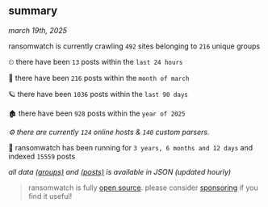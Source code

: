 
## summary
_march 19th, 2025_

ransomwatch is currently crawling `492` sites belonging to `216` unique groups

⏲ there have been `13` posts within the `last 24 hours`

🦈 there have been `216` posts within the `month of march`

🪐 there have been `1036` posts within the `last 90 days`

🏚 there have been `928` posts within the `year of 2025`

_⚙️ there are currently `124` online hosts & `140` custom parsers._

🦕 ransomwatch has been running for `3 years, 6 months and 12 days` and indexed `15559` posts

_all data  [(groups)](http://ransomwhat.telemetry.ltd/groups) and [(posts)](http://ransomwhat.telemetry.ltd/posts) is available in JSON (updated hourly)_

> ransomwatch is fully [open source](https://github.com/joshhighet/ransomwatch#ransomwatch--). please consider [sponsoring](https://github.com/sponsors/joshhighet) if you find it useful!
